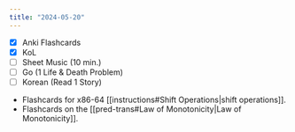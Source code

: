 ```yaml
---
title: "2024-05-20"
---
```


- [x] Anki Flashcards
- [x] KoL
- [ ] Sheet Music (10 min.)
- [ ] Go (1 Life & Death Problem)
- [ ] Korean (Read 1 Story)

* Flashcards for x86-64 [[instructions#Shift Operations|shift operations]].
* Flashcards on the [[pred-trans#Law of Monotonicity|Law of Monotonicity]].